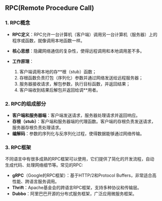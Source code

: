 ## RPC(Remote Procedure Call)
### 1. RPC概念
- **RPC定义**：RPC允许一台计算机（客户端）调用另一台计算机（服务器）上的程序或函数，就像调用本地函数一样。
- **核心思想**：隐藏网络通信的复杂性，使得远程调用和本地调用差不多。
- **工作原理**：

  1. 客户端调用本地的存**根（stub）函数；
  2. 存根函数负责打包（序列化）参数并通过网络发送给远程服务器；
  3. 服务器接收请求，解包参数，执行目标函数，并返回结果；
  4. 客户端收到结果后解包并返回给调**用者。

### 2. RPC的组成部分
- **客户端和服务器端**：客户端发送请求，服务器处理请求并返回响应。
- **存根（stub）**：客户端和服务器端的代理函数。客户端的存根负责发送请求，服务器存根负责处理请求。
- **编解码**：参数的序列化与反序列化过程，使得数据能够通过网络传输。

### 3. RPC框架
不同语言中有很多成熟的RPC框架可以使用，它们提供了简化的开发流程，自动生成代码、处理网络细节等。常见的RPC:
  - **gRPC**（Google的RPC框架）：基于HTTP/2和Protocol Buffers，非常适合高性能、跨语言服务调用。
  - **Thrift**：Apache基金会的跨语言RPC框架，支持多种协议和传输层。
  - **Dubbo**：阿里巴巴开源的分布式服务框架，广泛应用微服务框架。